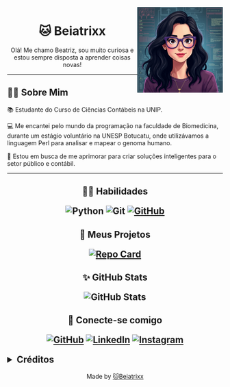 <img align="right" alt="Girl with glasses avatar created by Leonardo.AI - app.leonardo.ai" height="200" width="200" src="https://github.com/Beiatrixx/Beiatrixx/blob/main/my_avatar_style.jpg">

<h1>
    <div align="center">  
      <span>🐱 Beiatrixx</span>
    </div>
</h1>

<p align="center">Olá! Me chamo Beatriz, sou muito curiosa e estou sempre disposta a aprender coisas novas!</p>

---
  
## 🙋‍♀️ Sobre Mim

  📚 Estudante do Curso de Ciências Contábeis na UNIP.
  
  💻 Me encantei pelo mundo da programação na faculdade de Biomedicina, durante um estágio voluntário na UNESP Botucatu, onde utilizávamos a linguagem Perl para analisar e mapear o genoma humano.
  
  🔎 Estou em busca de me aprimorar para criar soluções inteligentes para o setor público e contábil.

---

<div align="center">
  <h2>
    
  ✍🏼 Habilidades
  
  ![Python](https://img.shields.io/badge/python-3670A0?style=for-the-badge&logo=python&logoColor=ffdd54)
  ![Git](https://img.shields.io/badge/GIT-E44C30?style=for-the-badge&logo=git&logoColor=white)
  [![GitHub](https://img.shields.io/badge/GitHub-100000?style=for-the-badge&logo=github&logoColor=white)](https://github.com/Beiatrixx)

</h2>

<div align="center">
  <h2>

🎁 Meus Projetos

[![Repo Card](https://github-readme-stats.vercel.app/api/pin/?username=Beiatrixx&repo=TributAI&bg_color=fff&border_color=511092&show_icons=true&icon_color=7a27bb&title_color=7a27bb&text_color=511092)](https://github.com/Beiatrixx/TributAI)

</h2>

<div align="center">
  <h2>

✨ GitHub Stats
  
![GitHub Stats](https://github-readme-stats.vercel.app/api?username=Beiatrixx&theme=transparent&bg_color=fff&bordercolor=511092&show_icons=true&icon_color=7a27bb&title_color=7a27bb&text_color=511092&hide_title=true&hide=stars)

</div>


<div align="center">
  <h2>    

📩 Conecte-se comigo

[![GitHub](https://img.shields.io/badge/GitHub-7a27bb?style=for-the-badge&logo=github&logoColor=fff)](https://github.com/Beiatrixx)
[![LinkedIn](https://img.shields.io/badge/Linkedin-7a27bb?style=for-the-badge&logo=linkedin&logoColor=white)](https://www.linkedin.com/in/beatrizapcelestino/)
[![Instagram](https://img.shields.io/badge/-Instagram-7a27bb?style=for-the-badge&logo=instagram&logoColor=fff&color:FFF)](https://www.instagram.com/beaa_celestino/)

<details align="left">
  <summary>Créditos</summary>
 
   - [Badges](https://shields.io/)
      
   - [GitHub Stats](https://github.com/anuraghazra/github-readme-stats)
      
   - [Avatar](https://leonardo.ai/)

</details> 
</div>
<div align="center">Made by <a href="https://github.com/Beiatrixx">🐱Beiatrixx</a></div>
